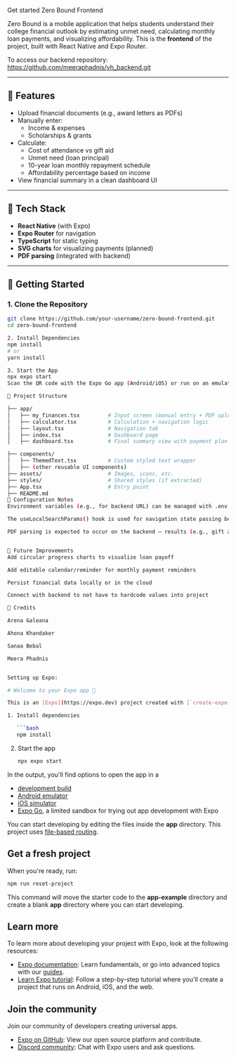 Get started
Zero Bound Frontend

Zero Bound is a mobile application that helps students understand their college financial outlook by estimating unmet need, calculating monthly loan payments, and visualizing affordability. This is the **frontend** of the project, built with React Native and Expo Router.


To access our backend repository: https://github.com/meeraphadnis/vh_backend.git 


---

## 📱 Features

- Upload financial documents (e.g., award letters as PDFs)
- Manually enter:
  - Income & expenses
  - Scholarships & grants
- Calculate:
  - Cost of attendance vs gift aid
  - Unmet need (loan principal)
  - 10-year loan monthly repayment schedule
  - Affordability percentage based on income
- View financial summary in a clean dashboard UI

---

## 🧱 Tech Stack

- **React Native** (with Expo)
- **Expo Router** for navigation
- **TypeScript** for static typing
- **SVG charts** for visualizing payments (planned)
- **PDF parsing** (integrated with backend)

---

## 🚀 Getting Started

### 1. Clone the Repository

```bash
git clone https://github.com/your-username/zero-bound-frontend.git
cd zero-bound-frontend

2. Install Dependencies
npm install
# or
yarn install

3. Start the App
npx expo start
Scan the QR code with the Expo Go app (Android/iOS) or run on an emulator.

📂 Project Structure

├── app/
│   ├── my_finances.tsx         # Input screen (manual entry + PDF upload)
│   ├── calculator.tsx          # Calculation + navigation logic
│   ├── layout.tsx              # Navigation tab
│   ├── index.tsx               # Dashboard page
│   ├── dashboard.tsx           # Final summary view with payment plan

├── components/
│   ├── ThemedText.tsx          # Custom styled text wrapper
│   ├── (other reusable UI components)
├── assets/                     # Images, icons, etc.
├── styles/                     # Shared styles (if extracted)
├── App.tsx                     # Entry point
├── README.md
🔧 Configuration Notes
Environment variables (e.g., for backend URL) can be managed with .env and expo-constants.

The useLocalSearchParams() hook is used for navigation state passing between pages (e.g., costOfAttendance → calculator → dashboard).

PDF parsing is expected to occur on the backend — results (e.g., gift aid) are sent back to the frontend and passed via props/navigation.


📮 Future Improvements
Add circular progress charts to visualize loan payoff

Add editable calendar/reminder for monthly payment reminders

Persist financial data locally or in the cloud

Connect with backend to not have to hardcode values into project

👥 Credits

Arena Galeana

Ahona Khandaker

Sanaa Bebal

Meera Phadnis


Setting up Expo:

# Welcome to your Expo app 👋

This is an [Expo](https://expo.dev) project created with [`create-expo-app`](https://www.npmjs.com/package/create-expo-app).

1. Install dependencies

   ```bash
   npm install
   ```

2. Start the app

   ```bash
   npx expo start
   ```

In the output, you'll find options to open the app in a

- [development build](https://docs.expo.dev/develop/development-builds/introduction/)
- [Android emulator](https://docs.expo.dev/workflow/android-studio-emulator/)
- [iOS simulator](https://docs.expo.dev/workflow/ios-simulator/)
- [Expo Go](https://expo.dev/go), a limited sandbox for trying out app development with Expo

You can start developing by editing the files inside the **app** directory. This project uses [file-based routing](https://docs.expo.dev/router/introduction).

## Get a fresh project

When you're ready, run:

```bash
npm run reset-project
```

This command will move the starter code to the **app-example** directory and create a blank **app** directory where you can start developing.

## Learn more

To learn more about developing your project with Expo, look at the following resources:

- [Expo documentation](https://docs.expo.dev/): Learn fundamentals, or go into advanced topics with our [guides](https://docs.expo.dev/guides).
- [Learn Expo tutorial](https://docs.expo.dev/tutorial/introduction/): Follow a step-by-step tutorial where you'll create a project that runs on Android, iOS, and the web.

## Join the community

Join our community of developers creating universal apps.

- [Expo on GitHub](https://github.com/expo/expo): View our open source platform and contribute.
- [Discord community](https://chat.expo.dev): Chat with Expo users and ask questions.
 
 
